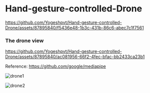 # Hand-gesture-controlled-Drone

https://github.com/Yogeshpvt/Hand-gesture-controlled-Drone/assets/87895840/f5436e48-1b3c-431b-86c6-abec7c1f7561

### The drone view

https://github.com/Yogeshpvt/Hand-gesture-controlled-Drone/assets/87895840/ac081956-66f2-4fec-bfac-bb2433ca23b1

Reference: https://github.com/google/mediapipe

![drone1](https://github.com/Yogeshpvt/Palm-Gesture-Controlled-Drone/assets/87895840/1e0eeb6b-3f7a-442b-9207-b993fa9d4587)

![drone2](https://github.com/Yogeshpvt/Palm-Gesture-Controlled-Drone/assets/87895840/d0defab7-9f57-405f-ab8b-2f2087b2d8dd)
